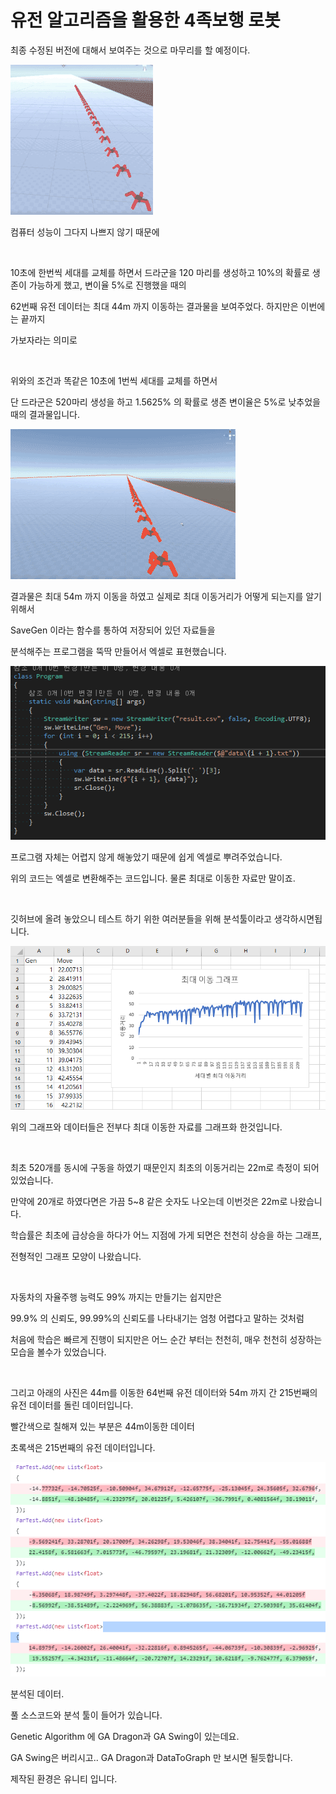 # 유전 알고리즘을 활용한 4족보행 로봇

최종 수정된 버전에 대해서 보여주는 것으로 마무리를 할 예정이다.

![이미지3](/resources/1.gif)


컴퓨터 성능이 그다지 나쁘지 않기 때문에

​

10초에 한번씩 세대를 교체를 하면서 드라군을 120 마리를 생성하고 10%의 확률로 생존이 가능하게 했고, 변이율 5%로 진행했을 때의

62번째 유전 데이터는 최대 44m 까지 이동하는 결과물을 보여주었다. 하지만은 이번에는 끝까지

가보자라는 의미로

​

위와의 조건과 똑같은 10초에 1번씩 세대를 교체를 하면서

단 드라군은 520마리 생성을 하고 1.5625% 의 확률로 생존 변이율은 5%로 낮추었을 때의 결과물입니다.

![이미지3](/resources/2.gif)​

결과물은 최대 54m 까지 이동을 하였고 실제로 최대 이동거리가 어떻게 되는지를 알기 위해서

SaveGen 이라는 함수를 통하여 저장되어 있던 자료들을

분석해주는 프로그램을 뚝딱 만들어서 엑셀로 표현했습니다.

![이미지3](/resources/3.png)


프로그램 자체는 어렵지 않게 해놓았기 때문에 쉽게 엑셀로 뿌려주었습니다.

위의 코드는 엑셀로 변환해주는 코드입니다. 물론 최대로 이동한 자료만 말이죠.

​

깃허브에 올려 놓았으니 테스트 하기 위한 여러분들을 위해 분석툴이라고 생각하시면됩니다.

![이미지3](/resources/4.png)

위의 그래프와 데이터들은 전부다 최대 이동한 자료를 그래프화 한것입니다.

​

최초 520개를 동시에 구동을 하였기 때문인지 최초의 이동거리는 22m로 측정이 되어있었습니다.

만약에 20개로 하였다면은 가끔 5~8 같은 숫자도 나오는데 이번것은 22m로 나왔습니다.

학습률은 최초에 급상승을 하다가 어느 지점에 가게 되면은 천천히 상승을 하는 그래프,

전형적인 그래프 모양이 나왔습니다.

​

자동차의 자율주행 능력도 99% 까지는 만들기는 쉽지만은

99.9% 의 신뢰도, 99.99%의 신뢰도를 나타내기는 엄청 어렵다고 말하는 것처럼 

처음에 학습은 빠르게 진행이 되지만은 어느 순간 부터는 천천히, 매우 천천히 성장하는 모습을 볼수가 있었습니다.

​

그리고 아래의 사진은 44m를 이동한 64번째 유전 데이터와 54m 까지 간 215번째의 유전 데이터를 돌린 데이터입니다.

빨간색으로 칠해져 있는 부분은 44m이동한 데이터

초록색은 215번째의 유전 데이터입니다.

![이미지3](/resources/5.png)

분석된 데이터.

풀 소스코드와 분석 툴이 들어가 있습니다.

Genetic Algorithm 에 GA Dragon과 GA Swing이 있는데요.

GA Swing은 버리시고.. GA Dragon과 DataToGraph 만 보시면 될듯합니다.​

제작된 환경은 유니티 입니다.
